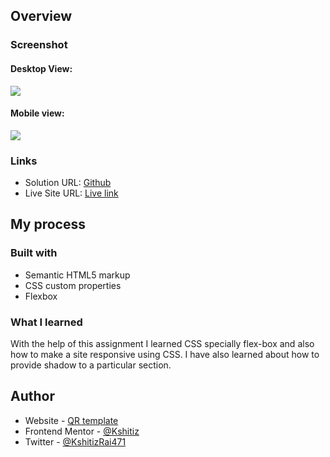 ## Overview

### Screenshot

#### Desktop View:

![](./images/Screenshot%202024-02-05%20at%205.50.01 PM.png)

#### Mobile view:

![](./images/Screenshot%202024-02-05%20at%205.50.21 PM.png)



### Links

- Solution URL: [Github](https://github.com/Kshitiz42069/frontend-mentor-QR)
- Live Site URL: [Live link](https://your-live-site-url.com)

## My process

### Built with

- Semantic HTML5 markup
- CSS custom properties
- Flexbox



### What I learned

With the help of this assignment I learned CSS specially flex-box and also how to make a site responsive using CSS. I have also learned about how to provide shadow to a particular section.



## Author

- Website - [QR template]()
- Frontend Mentor - [@Kshitiz](https://www.frontendmentor.io/profile/Kshitiz42069)
- Twitter - [@KshitizRai471](https://twitter.com/KshitizRai471)

